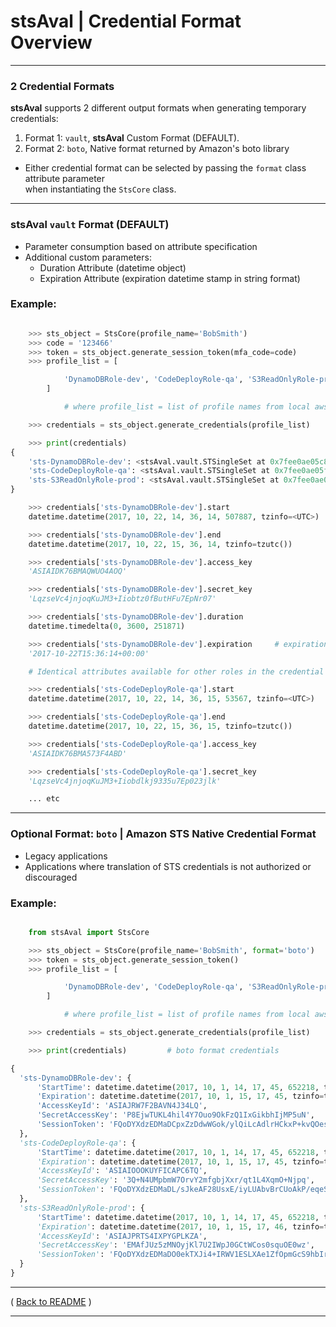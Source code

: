 # stsAval | Credential Format Overview

* * *

### 2 Credential Formats

**stsAval** supports 2 different output formats when generating temporary credentials:

1. Format 1:  `vault`, **stsAval** Custom Format (DEFAULT).  
2. Format 2:  `boto`, Native format returned by Amazon's boto library

* Either credential format can be selected by passing the `format` class attribute parameter  
when  instantiating the `StsCore` class.

* * *

### stsAval `vault` Format (DEFAULT)

* Parameter consumption based on attribute specification
* Additional custom parameters:
    * Duration Attribute (datetime object)
    * Expiration Attribute (expiration datetime stamp in string format)

### Example:

```python

    >>> sts_object = StsCore(profile_name='BobSmith')
    >>> code = '123466'
    >>> token = sts_object.generate_session_token(mfa_code=code)
    >>> profile_list = [

            'DynamoDBRole-dev', 'CodeDeployRole-qa', 'S3ReadOnlyRole-prod'
        ]

            # where profile_list = list of profile names from local awscli config

    >>> credentials = sts_object.generate_credentials(profile_list)

    >>> print(credentials)
{
    'sts-DynamoDBRole-dev': <stsAval.vault.STSingleSet at 0x7fee0ae05c88>,
    'sts-CodeDeployRole-qa': <stsAval.vault.STSingleSet at 0x7fee0ae05f60>,
    'sts-S3ReadOnlyRole-prod': <stsAval.vault.STSingleSet at 0x7fee0ae05fd0>
}

    >>> credentials['sts-DynamoDBRole-dev'].start
    datetime.datetime(2017, 10, 22, 14, 36, 14, 507887, tzinfo=<UTC>)

    >>> credentials['sts-DynamoDBRole-dev'].end
    datetime.datetime(2017, 10, 22, 15, 36, 14, tzinfo=tzutc())

    >>> credentials['sts-DynamoDBRole-dev'].access_key
    'ASIAIDK76BMAQWUO4AOQ'

    >>> credentials['sts-DynamoDBRole-dev'].secret_key
    'LqzseVc4jnjoqKuJM3+Iiobtz0fButHFu7EpNr07'

    >>> credentials['sts-DynamoDBRole-dev'].duration
    datetime.timedelta(0, 3600, 251871)

    >>> credentials['sts-DynamoDBRole-dev'].expiration     # expiration str in isoformat
    '2017-10-22T15:36:14+00:00'

    # Identical attributes available for other roles in the credential set

    >>> credentials['sts-CodeDeployRole-qa'].start
    datetime.datetime(2017, 10, 22, 14, 36, 15, 53567, tzinfo=<UTC>)

    >>> credentials['sts-CodeDeployRole-qa'].end
    datetime.datetime(2017, 10, 22, 15, 36, 15, tzinfo=tzutc())

    >>> credentials['sts-CodeDeployRole-qa'].access_key
    'ASIAIDK76BMA573F4ABD'

    >>> credentials['sts-CodeDeployRole-qa'].secret_key
    'LqzseVc4jnjoqKuJM3+Iiobdlkj9335u7Ep023jlk'

    ... etc

```

* * *

### Optional Format: `boto` | Amazon STS Native Credential Format

* Legacy applications
* Applications where translation of STS credentials is not authorized or discouraged

### Example:

```python

    from stsAval import StsCore

    >>> sts_object = StsCore(profile_name='BobSmith', format='boto')
    >>> token = sts_object.generate_session_token()  
    >>> profile_list = [

            'DynamoDBRole-dev', 'CodeDeployRole-qa', 'S3ReadOnlyRole-prod'
        ]

            # where profile_list = list of profile names from local awscli config

    >>> credentials = sts_object.generate_credentials(profile_list)

    >>> print(credentials)         # boto format credentials

{
  'sts-DynamoDBRole-dev': {        
      'StartTime': datetime.datetime(2017, 10, 1, 14, 17, 45, 652218, tzinfo=<UTC>)},
      'Expiration': datetime.datetime(2017, 10, 1, 15, 17, 45, tzinfo=tzutc()),
      'AccessKeyId': 'ASIAJRW7F2BAVN4J34LQ',
      'SecretAccessKey': 'P8EjwTUKL4hil4Y7Ouo9OkFzQ1IxGikbhIjMP5uN',
      'SessionToken': 'FQoDYXdzEDMaDCpxZzDdwWGok/ylQiLcAdlrHCkxP+kvQOes3mnQ0r5GXt...'
  },
  'sts-CodeDeployRole-qa': {
      'StartTime': datetime.datetime(2017, 10, 1, 14, 17, 45, 652218, tzinfo=<UTC>)},
      'Expiration': datetime.datetime(2017, 10, 1, 15, 17, 45, tzinfo=tzutc()),
      'AccessKeyId': 'ASIAIOOOKUYFICAPC6TQ',
      'SecretAccessKey': '3Q+N4UMpbmW7OrvY2mfgbjXxr/qt1L4XqmO+Njpq',
      'SessionToken': 'FQoDYXdzEDMaDL/sJkeAF28UsxE/iyLUAbvBrCUoAkP/eqeS...'
  },
  'sts-S3ReadOnlyRole-prod': {        
      'StartTime': datetime.datetime(2017, 10, 1, 14, 17, 45, 652218, tzinfo=<UTC>)}}
      'Expiration': datetime.datetime(2017, 10, 1, 15, 17, 46, tzinfo=tzutc()),
      'AccessKeyId': 'ASIAJPRTS4IXPYGPLKZA',
      'SecretAccessKey': 'EMAfJUz5zMNOyjKl7U2IWpJ0GCtWCos0squOE0wz',
      'SessionToken': 'FQoDYXdzEDMaDO0ekTXJi4+IRWV1ESLXAe1ZfOpmGcS9hbIr...'
  }
}

```
* * *

( [Back to README](../../README.md) )


* * *
